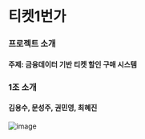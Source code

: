 # 티켓1번가

### 프로젝트 소개
#### 주제: 금융데이터 기반 티켓 할인 구매 시스템
### 1조 소개
#### 김용수, 문성주, 권민영, 최혜진


![image](https://github.com/multicampus-team-project/project/assets/84662018/842c4b94-cc0c-4e29-b735-124de93bdf28)
